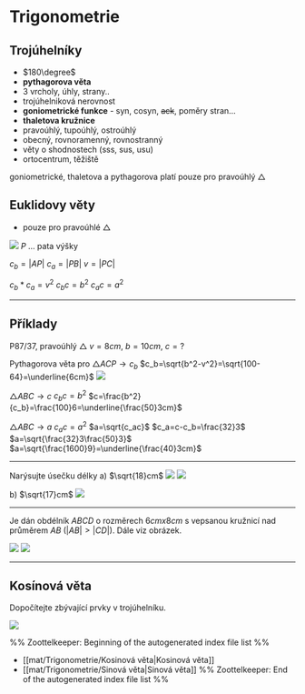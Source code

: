# Trigonometrie
## Trojúhelníky
- $180\degree$
- **pythagorova věta**
- 3 vrcholy, úhly, strany..
- trojúhelniková nerovnost
- **goniometrické funkce** - syn, cosyn, ~~ack~~, poměry stran…
- **thaletova kružnice**
- pravoúhlý, tupoúhlý, ostroúhlý
- obecný, rovnoramenný, rovnostranný
- věty o shodnostech (sss, sus, usu)
- ortocentrum, těžiště

goniometrické, thaletova a pythagorova platí pouze pro pravoúhlý $\triangle$

## Euklidovy věty
- pouze pro pravoúhlé $\triangle$

![](Pasted%20image%2020230411141429.png)
$P$ … pata výšky

$c_b=|AP|$
$c_a=|PB|$
$v=|PC|$

$c_b*c_a=v^2$
$c_bc=b^2$
$c_ac=a^2$

---

## Příklady

P87/37, pravoúhlý $\triangle$
$v=8cm$, $b=10cm$, $c=?$

Pythagorova věta pro $\triangle ACP\rightarrow c_b$
$c_b=\sqrt{b^2-v^2}=\sqrt{100-64}=\underline{6cm}$
![](Pasted%20image%2020230411141819.png)

$\triangle ABC\rightarrow c$
$c_bc=b^2$
$c=\frac{b^2}{c_b}=\frac{100}6=\underline{\frac{50}3cm}$

$\triangle ABC\rightarrow a$
$c_ac=a^2$
$a=\sqrt{c_ac}$
$c_a=c-c_b=\frac{32}3$
$a=\sqrt{\frac{32}3\frac{50}3}$
$a=\sqrt{\frac{1600}9}=\underline{\frac{40}3cm}$

---

Narýsujte úsečku délky
a) $\sqrt{18}cm$
![](Pasted%20image%2020230412111312.png)
![](Pasted%20image%2020230412111323.png)

b) $\sqrt{17}cm$
![](Pasted%20image%2020230412112119.png)


---

Je dán obdélník $ABCD$ o rozměrech $6cmx8cm$ s vepsanou kružnicí nad průměrem $AB$ ($|AB|>|CD|$).
Dále viz obrázek.

![](Pasted%20image%2020230412112525.png)
![](Pasted%20image%2020230412113342.png)

---

## Kosínová věta
Dopočítejte zbývající prvky v trojúhelníku.

![](Pasted%20image%2020230412113817.png)



%% Zoottelkeeper: Beginning of the autogenerated index file list  %%
-  [[mat/Trigonometrie/Kosinová věta|Kosinová věta]]
-  [[mat/Trigonometrie/Sinová věta|Sinová věta]]
%% Zoottelkeeper: End of the autogenerated index file list  %%
